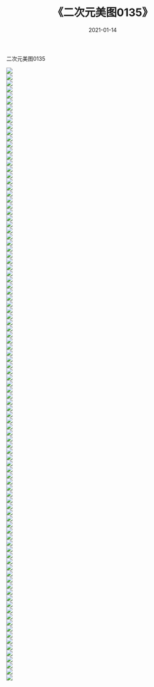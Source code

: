 ﻿---
layout: post
title:  《二次元美图0135》
date:   2021-01-14
img: http://imgx.orgx.ga/二次元/2021/二次元美图0135/000.jpg
categories: [美女, 清纯, 唯美]
---

二次元美图0135

 ![](http://imgx.orgx.ga/二次元/2021/二次元美图0135/001.jpg) <br>![](http://imgx.orgx.ga/二次元/2021/二次元美图0135/002.jpg) <br>![](http://imgx.orgx.ga/二次元/2021/二次元美图0135/003.jpg) <br>![](http://imgx.orgx.ga/二次元/2021/二次元美图0135/004.jpg) <br>![](http://imgx.orgx.ga/二次元/2021/二次元美图0135/005.jpg) <br>![](http://imgx.orgx.ga/二次元/2021/二次元美图0135/006.jpg) <br>![](http://imgx.orgx.ga/二次元/2021/二次元美图0135/007.jpg) <br>![](http://imgx.orgx.ga/二次元/2021/二次元美图0135/008.jpg) <br>![](http://imgx.orgx.ga/二次元/2021/二次元美图0135/009.jpg) <br>![](http://imgx.orgx.ga/二次元/2021/二次元美图0135/010.jpg) <br>![](http://imgx.orgx.ga/二次元/2021/二次元美图0135/011.jpg) <br>![](http://imgx.orgx.ga/二次元/2021/二次元美图0135/012.jpg) <br>![](http://imgx.orgx.ga/二次元/2021/二次元美图0135/013.jpg) <br>![](http://imgx.orgx.ga/二次元/2021/二次元美图0135/014.jpg) <br>![](http://imgx.orgx.ga/二次元/2021/二次元美图0135/015.jpg) <br>![](http://imgx.orgx.ga/二次元/2021/二次元美图0135/016.jpg) <br>![](http://imgx.orgx.ga/二次元/2021/二次元美图0135/017.jpg) <br>![](http://imgx.orgx.ga/二次元/2021/二次元美图0135/018.jpg) <br>![](http://imgx.orgx.ga/二次元/2021/二次元美图0135/019.jpg) <br>![](http://imgx.orgx.ga/二次元/2021/二次元美图0135/020.jpg) <br>![](http://imgx.orgx.ga/二次元/2021/二次元美图0135/021.jpg) <br>![](http://imgx.orgx.ga/二次元/2021/二次元美图0135/022.jpg) <br>![](http://imgx.orgx.ga/二次元/2021/二次元美图0135/023.jpg) <br>![](http://imgx.orgx.ga/二次元/2021/二次元美图0135/024.jpg) <br>![](http://imgx.orgx.ga/二次元/2021/二次元美图0135/025.jpg) <br>![](http://imgx.orgx.ga/二次元/2021/二次元美图0135/026.jpg) <br>![](http://imgx.orgx.ga/二次元/2021/二次元美图0135/027.jpg) <br>![](http://imgx.orgx.ga/二次元/2021/二次元美图0135/028.jpg) <br>![](http://imgx.orgx.ga/二次元/2021/二次元美图0135/029.jpg) <br>![](http://imgx.orgx.ga/二次元/2021/二次元美图0135/030.jpg) <br>![](http://imgx.orgx.ga/二次元/2021/二次元美图0135/031.jpg) <br>![](http://imgx.orgx.ga/二次元/2021/二次元美图0135/032.jpg) <br>![](http://imgx.orgx.ga/二次元/2021/二次元美图0135/033.jpg) <br>![](http://imgx.orgx.ga/二次元/2021/二次元美图0135/034.jpg) <br>![](http://imgx.orgx.ga/二次元/2021/二次元美图0135/035.jpg) <br>![](http://imgx.orgx.ga/二次元/2021/二次元美图0135/036.jpg) <br>![](http://imgx.orgx.ga/二次元/2021/二次元美图0135/037.jpg) <br>![](http://imgx.orgx.ga/二次元/2021/二次元美图0135/038.jpg) <br>![](http://imgx.orgx.ga/二次元/2021/二次元美图0135/039.jpg) <br>![](http://imgx.orgx.ga/二次元/2021/二次元美图0135/040.jpg) <br>![](http://imgx.orgx.ga/二次元/2021/二次元美图0135/041.jpg) <br>![](http://imgx.orgx.ga/二次元/2021/二次元美图0135/042.jpg) <br>![](http://imgx.orgx.ga/二次元/2021/二次元美图0135/043.jpg) <br>![](http://imgx.orgx.ga/二次元/2021/二次元美图0135/044.jpg) <br>![](http://imgx.orgx.ga/二次元/2021/二次元美图0135/045.jpg) <br>![](http://imgx.orgx.ga/二次元/2021/二次元美图0135/046.jpg) <br>![](http://imgx.orgx.ga/二次元/2021/二次元美图0135/047.jpg) <br>![](http://imgx.orgx.ga/二次元/2021/二次元美图0135/048.jpg) <br>![](http://imgx.orgx.ga/二次元/2021/二次元美图0135/049.jpg) <br>![](http://imgx.orgx.ga/二次元/2021/二次元美图0135/050.jpg) <br>![](http://imgx.orgx.ga/二次元/2021/二次元美图0135/051.jpg) <br>![](http://imgx.orgx.ga/二次元/2021/二次元美图0135/052.jpg) <br>![](http://imgx.orgx.ga/二次元/2021/二次元美图0135/053.jpg) <br>![](http://imgx.orgx.ga/二次元/2021/二次元美图0135/054.jpg) <br>![](http://imgx.orgx.ga/二次元/2021/二次元美图0135/055.jpg) <br>![](http://imgx.orgx.ga/二次元/2021/二次元美图0135/056.jpg) <br>![](http://imgx.orgx.ga/二次元/2021/二次元美图0135/057.jpg) <br>![](http://imgx.orgx.ga/二次元/2021/二次元美图0135/058.jpg) <br>![](http://imgx.orgx.ga/二次元/2021/二次元美图0135/059.jpg) <br>![](http://imgx.orgx.ga/二次元/2021/二次元美图0135/060.jpg) <br>![](http://imgx.orgx.ga/二次元/2021/二次元美图0135/061.jpg) <br>![](http://imgx.orgx.ga/二次元/2021/二次元美图0135/062.jpg) <br>![](http://imgx.orgx.ga/二次元/2021/二次元美图0135/063.jpg) <br>![](http://imgx.orgx.ga/二次元/2021/二次元美图0135/064.jpg) <br>![](http://imgx.orgx.ga/二次元/2021/二次元美图0135/065.jpg) <br>![](http://imgx.orgx.ga/二次元/2021/二次元美图0135/066.jpg) <br>![](http://imgx.orgx.ga/二次元/2021/二次元美图0135/067.jpg) <br>![](http://imgx.orgx.ga/二次元/2021/二次元美图0135/068.jpg) <br>![](http://imgx.orgx.ga/二次元/2021/二次元美图0135/069.jpg) <br>![](http://imgx.orgx.ga/二次元/2021/二次元美图0135/070.jpg) <br>![](http://imgx.orgx.ga/二次元/2021/二次元美图0135/071.jpg) <br>![](http://imgx.orgx.ga/二次元/2021/二次元美图0135/072.jpg) <br>![](http://imgx.orgx.ga/二次元/2021/二次元美图0135/073.jpg) <br>![](http://imgx.orgx.ga/二次元/2021/二次元美图0135/074.jpg) <br>![](http://imgx.orgx.ga/二次元/2021/二次元美图0135/075.jpg) <br>![](http://imgx.orgx.ga/二次元/2021/二次元美图0135/076.jpg) <br>![](http://imgx.orgx.ga/二次元/2021/二次元美图0135/077.jpg) <br>![](http://imgx.orgx.ga/二次元/2021/二次元美图0135/078.jpg) <br>![](http://imgx.orgx.ga/二次元/2021/二次元美图0135/079.jpg) <br>![](http://imgx.orgx.ga/二次元/2021/二次元美图0135/080.jpg) <br>![](http://imgx.orgx.ga/二次元/2021/二次元美图0135/081.jpg) <br>![](http://imgx.orgx.ga/二次元/2021/二次元美图0135/082.jpg) <br>![](http://imgx.orgx.ga/二次元/2021/二次元美图0135/083.jpg) <br>![](http://imgx.orgx.ga/二次元/2021/二次元美图0135/084.jpg) <br>![](http://imgx.orgx.ga/二次元/2021/二次元美图0135/085.jpg) <br>![](http://imgx.orgx.ga/二次元/2021/二次元美图0135/086.jpg) <br>![](http://imgx.orgx.ga/二次元/2021/二次元美图0135/087.jpg) <br>![](http://imgx.orgx.ga/二次元/2021/二次元美图0135/088.jpg) <br>![](http://imgx.orgx.ga/二次元/2021/二次元美图0135/089.jpg) <br>![](http://imgx.orgx.ga/二次元/2021/二次元美图0135/090.jpg) <br>![](http://imgx.orgx.ga/二次元/2021/二次元美图0135/091.jpg) <br>![](http://imgx.orgx.ga/二次元/2021/二次元美图0135/092.jpg) <br>![](http://imgx.orgx.ga/二次元/2021/二次元美图0135/093.jpg) <br>![](http://imgx.orgx.ga/二次元/2021/二次元美图0135/094.jpg) <br>![](http://imgx.orgx.ga/二次元/2021/二次元美图0135/095.jpg) <br>![](http://imgx.orgx.ga/二次元/2021/二次元美图0135/096.jpg) <br>![](http://imgx.orgx.ga/二次元/2021/二次元美图0135/097.jpg) <br>![](http://imgx.orgx.ga/二次元/2021/二次元美图0135/098.jpg) <br>![](http://imgx.orgx.ga/二次元/2021/二次元美图0135/099.jpg) <br>![](http://imgx.orgx.ga/二次元/2021/二次元美图0135/100.jpg) <br>